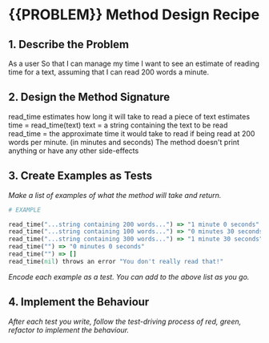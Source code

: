 # {{PROBLEM}} Method Design Recipe

## 1. Describe the Problem

As a user
So that I can manage my time
I want to see an estimate of reading time for a text, assuming that I can read 200 words a minute.

## 2. Design the Method Signature

read_time estimates how long it will take to read a piece of text
estimates time = read_time(text)
text = a string containing the text to be read
read_time = the approximate time it would take to read if being read at 200 words per minute. (in minutes and seconds) 
The method doesn't print anything or have any other side-effects


## 3. Create Examples as Tests

_Make a list of examples of what the method will take and return._

```ruby
# EXAMPLE

read_time("...string containing 200 words...") => "1 minute 0 seconds"
read_time("...string containing 100 words...") => "0 minutes 30 seconds"
read_time("...string containing 300 words...") => "1 minute 30 seconds"
read_time("") => "0 minutes 0 seconds"
read_time("") => []
read_time(nil) throws an error "You don't really read that!"
```

_Encode each example as a test. You can add to the above list as you go._

## 4. Implement the Behaviour

_After each test you write, follow the test-driving process of red, green, refactor to implement the behaviour._

